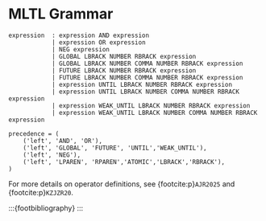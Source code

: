# MLTL Grammar

```
expression  : expression AND expression
            | expression OR expression
            | NEG expression
            | GLOBAL LBRACK NUMBER RBRACK expression
            | GLOBAL LBRACK NUMBER COMMA NUMBER RBRACK expression
            | FUTURE LBRACK NUMBER RBRACK expression
            | FUTURE LBRACK NUMBER COMMA NUMBER RBRACK expression
            | expression UNTIL LBRACK NUMBER RBRACK expression
            | expression UNTIL LBRACK NUMBER COMMA NUMBER RBRACK expression
            | expression WEAK_UNTIL LBRACK NUMBER RBRACK expression
            | expression WEAK_UNTIL LBRACK NUMBER COMMA NUMBER RBRACK expression
```

```
precedence = (
    ('left', 'AND', 'OR'),
    ('left', 'GLOBAL', 'FUTURE', 'UNTIL','WEAK_UNTIL'), 
    ('left', 'NEG'),
    ('left', 'LPAREN', 'RPAREN','ATOMIC','LBRACK','RBRACK'),
)
```

For more details on operator definitions, see {footcite:p}`AJR2025` and {footcite:p}`KZJZR20`. 

:::{footbibliography}
:::
